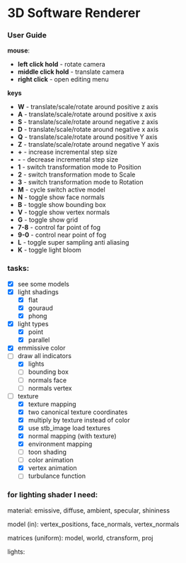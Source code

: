 # 3D Software Renderer

### User Guide

**mouse**:

* **left click hold** - rotate camera
* **middle click hold** - translate camera
* **right click** - open editing menu

**keys**

* **W** - translate/scale/rotate around positive z axis
* **A** - translate/scale/rotate around positive x axis
* **S** - translate/scale/rotate around negative z axis
* **D** - translate/scale/rotate around negative x axis
* **Q** - translate/scale/rotate around positive Y axis
* **Z** - translate/scale/rotate around negative Y axis
* **+** - increase incremental step size
* **-** - decrease incremental step size
* **1** - switch transformation mode to Position
* **2** - switch transformation mode to Scale
* **3** - switch transformation mode to Rotation
* **M** - cycle switch active model
* **N** - toggle show face normals
* **B** - toggle show bounding box
* **V** - toggle show vertex normals
* **G** - toggle show grid
* **7-8** - control far point of fog
* **9-0** - control near point of fog
* **L** - toggle super sampling anti aliasing
* **K** - toggle light bloom

### tasks:

- [x] see some models
- [x] light shadings
  - [x] flat
  - [x] gouraud
  - [x] phong
- [x] light types
  - [x] point
  - [x] parallel
- [x] emmissive color
- [ ] draw all indicators
  - [x] lights
  - [ ] bounding box
  - [ ] normals face
  - [ ] normals vertex
- [ ] texture
  - [x] texture mapping
  - [x] two canonical texture coordinates
  - [x] multiply by texture instead of color
  - [x] use stb_image load textures
  - [x] normal mapping (with texture)
  - [x] environment mapping
  - [ ] toon shading
  - [ ] color animation
  - [x] vertex animation
  - [ ] turbulance function

### for lighting shader I need:

material: emissive, diffuse, ambient, specular, shininess

model (in): vertex_positions, face_normals, vertex_normals

matrices (uniform):  model, world, ctransform, proj

lights: 


